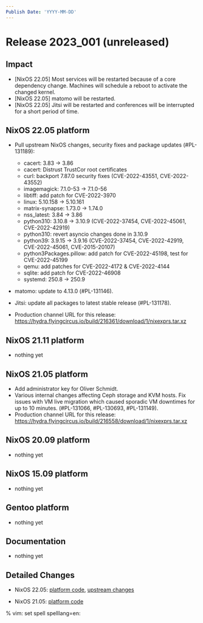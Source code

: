 ```yaml
---
Publish Date: 'YYYY-MM-DD'
---
```


# Release 2023_001 (unreleased)

## Impact

- \[NixOS 22.05\] Most services will be restarted because of a core dependency change. Machines will schedule a reboot to activate the changed kernel.
- \[NixOS 22.05\] matomo will be restarted.
- \[NixOS 22.05\] Jitsi will be restarted and conferences will be interrupted for a short period of time.


## NixOS 22.05 platform

- Pull upstream NixOS changes, security fixes and package updates (#PL-131189):
  - cacert: 3.83 -> 3.86
  - cacert: Distrust TrustCor root certificates
  - curl: backport 7.87.0 security fixes (CVE-2022-43551, CVE-2022-43552)
  - imagemagick: 7.1.0-53 -> 7.1.0-56
  - libtiff: add patch for CVE-2022-3970
  - linux: 5.10.158 -> 5.10.161
  - matrix-synapse: 1.73.0 -> 1.74.0
  - nss_latest: 3.84 -> 3.86
  - python310: 3.10.8 -> 3.10.9 (CVE-2022-37454, CVE-2022-45061, CVE-2022-42919)
  - python310: revert asyncio changes done in 3.10.9
  - python39: 3.9.15 -> 3.9.16 (CVE-2022-37454, CVE-2022-42919, CVE-2022-45061, CVE-2015-20107)
  - python3Packages.pillow: add patch for CVE-2022-45198, test for CVE-2022-45199
  - qemu: add patches for CVE-2022-4172 & CVE-2022-4144
  - sqlite: add patch for CVE-2022-46908
  - systemd: 250.8 -> 250.9

- matomo: update to 4.13.0 (#PL-131146).
- Jitsi: update all packages to latest stable release (#PL-131178).
- Production channel URL for this release: https://hydra.flyingcircus.io/build/216361/download/1/nixexprs.tar.xz


## NixOS 21.11 platform

- nothing yet

## NixOS 21.05 platform

- Add administrator key for Oliver Schmidt.
- Various internal changes affecting Ceph storage and KVM hosts. Fix issues
  with VM live migration which caused sporadic VM downtimes for up to 10 minutes.
  (#PL-131066, #PL-130693, #PL-131149).
- Production channel URL for this release: https://hydra.flyingcircus.io/build/216558/download/1/nixexprs.tar.xz


 ## NixOS 20.09 platform

- nothing yet

## NixOS 15.09 platform

- nothing yet

## Gentoo platform

- nothing yet

## Documentation

- nothing yet

## Detailed Changes

- NixOS 22.05: [platform code](https://github.com/flyingcircusio/fc-nixos/compare/fc/r2022_031/22.05...50cecd8f369d01e0ae4d7cab4e2bfdc7549f65fa),
  [upstream changes](https://github.com/flyingcircusio/nixpkgs/compare/aa6548b0c705de7ae3cf225636563fd3a76e064b...e4de71784c346c987e715ed370f05866d68a6604)

- NixOS 21.05: [platform code](https://github.com/flyingcircusio/fc-nixos/compare/fc/r2022_028/21.05...84aa15799e4d363bfc8c240b44ba3b4e7987dfd2)


% vim: set spell spelllang=en:
